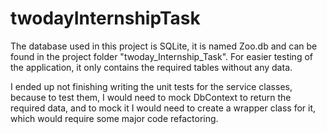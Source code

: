 # twodayInternshipTask
 
The database used in this project is SQLite, it is named Zoo.db and can be found in the project folder "twoday_Internship_Task". For easier testing of the application, it only contains the required tables without any data.


I ended up not finishing writing the unit tests for the service classes, because to test them, I would need to mock DbContext to return the required data, and to mock it I would need to create a wrapper class for it, which would require some major code refactoring.